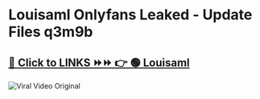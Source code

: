 
 # Louisaml Onlyfans Leaked - Update Files q3m9b

## <h2><a href="https://clipsfans.com/Louisaml&ref=git">🔗 Click to LINKS ⏩⏩ 👉 🟢 Louisaml </a></h2>

<a href="https://clipsfans.com/Louisaml&ref=git" rel="nofollow" data-target="animated-image.originalLink"><img src="https://i.ibb.co.com/xMMVF88/686577567.gif" alt="Viral Video Original" style="max-width: 100%; display: inline-block;" data-target="animated-image.originalImage"></a>

